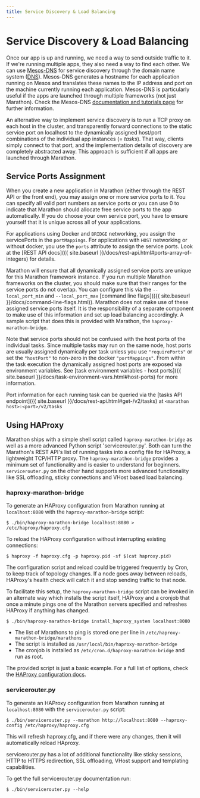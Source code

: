 ```yaml
---
title: Service Discovery & Load Balancing
---
```


# Service Discovery & Load Balancing

Once our app is up and running, we need a way to send outside traffic to it. If we're running multiple apps, they also need a way to find each other. We can use [Mesos-DNS](https://github.com/mesosphere/mesos-dns) for service discovery through the domain name system ([DNS](http://en.wikipedia.org/wiki/Domain_Name_System)). Mesos-DNS generates a hostname for each application running on Mesos and translates these names to the IP address and port on the machine currently running each application. Mesos-DNS is particularly useful if the apps are launched through multiple frameworks (not just Marathon). Check the Mesos-DNS [documentation and tutorials page](http://mesosphere.github.io/mesos-dns/) for further information. 

An alternative way to implement service discovery is to run a TCP proxy on each host in the cluster, and transparently forward 
connections to the static service port on localhost to the dynamically assigned host/port combinations of the individual 
app instances (= *tasks*). That way, clients simply connect to that port, and the implementation details of discovery 
are completely abstracted away. This approach is sufficient if all apps are launched through Marathon. 

## Service Ports Assignment

When you create a new application in Marathon (either through the REST API or the front end),
you may assign one or more service ports to it. 
You can specify all valid port numbers as service ports or you can use 0 to indicate that Marathon should allocate
free service ports to the app automatically. If you do choose your own service port, you have to ensure yourself
that it is unique across all of your applications.

For applications using Docker and `BRIDGE` networking, you assign the servicePorts in the 
`portMappings`. For applications with `HOST` networking or without docker, you use the `ports` attribute
to assign the service ports. Look at the [REST API docs]({{ site.baseurl }}/docs/rest-api.html#ports-array-of-integers)
for details.

Marathon will ensure that all dynamically assigned service ports are unique for this Marathon framework instance.
If you run multiple Marathon frameworks on the cluster, you should make sure that their ranges for the service
ports do not overlap. You can configure this via the `--local_port_min` and `--local_port_max` 
[command line flags](({{ site.baseurl }}/docs/command-line-flags.html)).
Marathon does not make use of these assigned service ports itself. 
It is the responsibility of a separate component to make use of this information and set up load balancing accordingly. 
A sample script that does this is provided with Marathon, the `haproxy-marathon-bridge`.

Note that service ports should not be confused with the host ports of the individual tasks. 
Since multiple tasks may run on the same node, host ports are usually assigned dynamically per task
unless you use `"requirePorts"` or set the `"hostPort"` to non-zero in the docker `"portMappings"`.
From within the task execution the dynamically assigned host ports are exposed via environment variables. 
See [task environment variables - host ports]({{ site.baseurl }}/docs/task-environment-vars.html#host-ports) for more information.

Port information for each running task can be queried via the
[tasks API endpoint]({{ site.baseurl }}/docs/rest-api.html#get-/v2/tasks)
at `<marathon host>:<port>/v2/tasks`

## Using HAProxy
Marathon ships with a simple shell script called `haproxy-marathon-bridge` as well as a more advanced Python script 'servicerouter.py'.
Both can turn the Marathon's REST API's list of running tasks into a config file for HAProxy, a lightweight TCP/HTTP proxy.
The `haproxy-marathon-bridge` provides a minimum set of functionality and is easier to understand for beginners. `servicerouter.py`
on the other hand supports more advanced functionality like SSL offloading, sticky connections and VHost based load balancing.

### haproxy-marathon-bridge
To generate an HAProxy configuration from Marathon running at `localhost:8080` with the `haproxy-marathon-bridge` script:

``` console
$ ./bin/haproxy-marathon-bridge localhost:8080 > /etc/haproxy/haproxy.cfg
```

To reload the HAProxy configuration without interrupting existing connections:

``` console
$ haproxy -f haproxy.cfg -p haproxy.pid -sf $(cat haproxy.pid)
```

The configuration script and reload could be triggered frequently by Cron, to
keep track of topology changes. If a node goes away between reloads, HAProxy's
health check will catch it and stop sending traffic to that node.

To facilitate this setup, the `haproxy-marathon-bridge` script can be invoked in
an alternate way which installs the script itself, HAProxy and a cronjob that
once a minute pings one of the Marathon servers specified and refreshes
HAProxy if anything has changed.

``` console
$ ./bin/haproxy-marathon-bridge install_haproxy_system localhost:8080
```

- The list of Marathons to ping is stored one per line in
  `/etc/haproxy-marathon-bridge/marathons`
- The script is installed as `/usr/local/bin/haproxy-marathon-bridge`
- The cronjob is installed as `/etc/cron.d/haproxy-marathon-bridge`
  and run as root.

The provided script is just a basic example. For a full list of options, check the
[HAProxy configuration docs](http://cbonte.github.io/haproxy-dconv/configuration-1.5.html).

### servicerouter.py
To generate an HAProxy configuration from Marathon running at `localhost:8080` with the `servicerouter.py` script:

``` console
$ ./bin/servicerouter.py --marathon http://localhost:8080 --haproxy-config /etc/haproxy/haproxy.cfg
```

This will refresh haproxy.cfg, and if there were any changes, then it will automatically reload HAproxy.

servicerouter.py has a lot of additional functionality like sticky sessions, HTTP to HTTPS redirection, SSL offloading,
VHost support and templating capabilities.

To get the full servicerouter.py documentation run:
``` console
$ ./bin/servicerouter.py --help
```
